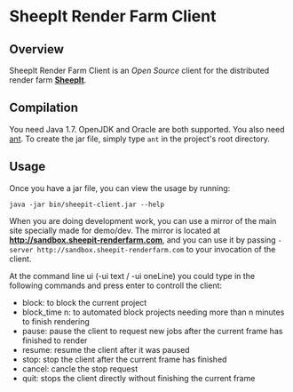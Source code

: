 # SheepIt Render Farm Client

## Overview

SheepIt Render Farm Client is an *Open Source* client for the distributed render farm [**SheepIt**](https://www.sheepit-renderfarm.com).

## Compilation

You need Java 1.7. OpenJDK and Oracle are both supported.
You also need [ant](http://ant.apache.org/).
To create the jar file, simply type `ant` in the project's root directory.

## Usage

Once you have a jar file, you can view the usage by running:

    java -jar bin/sheepit-client.jar --help

When you are doing development work, you can use a mirror of the main site specially made for demo/dev. The mirror is located at **http://sandbox.sheepit-renderfarm.com**, and you can use it by passing `-server http://sandbox.sheepit-renderfarm.com` to your invocation of the client.

At the command line ui (-ui text / -ui oneLine) you could type in the following commands and press enter to controll the client:

* block: to block the current project
* block_time n: to automated block projects needing more than n minutes to finish rendering
* pause: pause the client to request new jobs after the current frame has finished to render
* resume: resume the client after it was paused
* stop: stop the client after the current frame has finished
* cancel: cancle the stop request
* quit: stops the client directly without finishing the current frame
